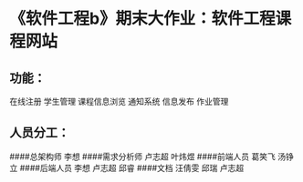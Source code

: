 《软件工程b》期末大作业：软件工程课程网站
====
功能：
------
在线注册
学生管理
课程信息浏览
通知系统
信息发布
作业管理

人员分工：
-------
####总架构师
李想
####需求分析师
卢志超 叶炜煜
####前端人员
葛笑飞 汤铮立
####后端人员
李想 卢志超 邱睿
####文档
汪倩雯 邱瑞 卢志超

